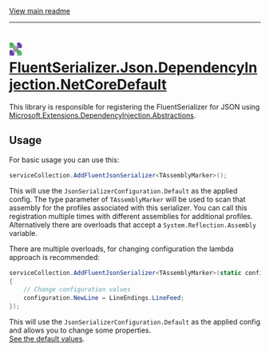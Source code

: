 [//]: # (Header)

<a href="https://github.com/Marvin-Brouwer/FluentSerializer#readme">
	View main readme
</a><hr/>
<h1>
	<img alt="icon" width="26" height="26"
		src="https://github.com/Marvin-Brouwer/FluentSerializer/raw/main/doc/logo/Logo.json.optimized.svg" />
	<a href="https://github.com/Marvin-Brouwer/FluentSerializer/blob/main/src/FluentSerializer.Json.DependencyInjection.NetCoreDefault/Readme.md#readme">
		FluentSerializer.Json.DependencyInjection.NetCoreDefault
	</a>
</h1>

[//]: # (Body)
[DependencyInjectionNuget]: (https://www.nuget.org/packages/Microsoft.Extensions.DependencyInjection.Abstractions/)

This library is responsible for registering the FluentSerializer for JSON using
[Microsoft.Extensions.DependencyInjection.Abstractions][DependencyInjectionNuget].

## Usage
[configuration-doc]: https://github.com/Marvin-Brouwer/FluentSerializer/blob/main/src/FluentSerializer.Json/Readme.md#configuration

For basic usage you can use this:  
```cs
serviceCollection.AddFluentJsonSerializer<TAssemblyMarker>();
```
This will use the `JsonSerializerConfiguration.Default` as the applied config.
The type parameter of `TAssemblyMarker` will be used to scan that assembly for the profiles associated with this serializer.
You can call this registration multiple times with different assemblies for additional profiles.
Alternatively there are overloads that accept a `System.Reflection.Assembly` variable.  
  
There are multiple overloads, for changing configuration the lambda approach is recommended:  
```cs
serviceCollection.AddFluentJsonSerializer<TAssemblyMarker>(static configuration =>
{
	// Change configuration values
	configuration.NewLine = LineEndings.LineFeed;
});
```
This will use the `JsonSerializerConfiguration.Default` as the applied config and allows you to change some properties.  
[See the default values][configuration-doc].